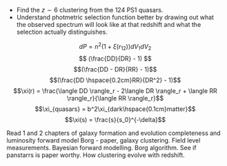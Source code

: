 - Find the $z \sim 6$ clustering from the 124 PS1 quasars.
- Understand photmetric selection function better by drawing out what the observed spectrum will look like at that redshift and what the selection actually distinguishes.

$$ dP = n^2(1 + \xi(r_{12}))dV_1dV_2 $$
$$ (\frac{DD}{DR} - 1) $$
$$(\frac{DD - DR}{RR} - 1)$$
$$(\frac{DD \hspace{0.2cm}RR}{DR^2} - 1)$$
$$\xi(r) = \frac{\langle DD \rangle_r - 2\langle DR \rangle_r + \langle RR \rangle_r}{\langle RR \rangle_r}$$
$$\xi_{quasars} = b^2\xi_{dark\hspace{0.1cm}matter}$$
$$\xi(s) = \frac{s}{s_0}^{-\delta}$$

Read 1 and 2 chapters of galaxy formation and evolution
completeness and luminosity
forward model
Borg - paper, galaxy clustering. Field level measurements. Bayesian forward modelling. Borg algorithm.
See if panstarrs is paper worthy.
How clustering evolve with redshift.


